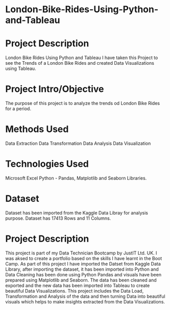 # London-Bike-Rides-Using-Python-and-Tableau

# Project Description

London Bike Rides Using Python and Tableau
I have taken this Project to see the Trends of a London Bike Rides and created Data Visualizations using Tableau.

# Project Intro/Objective 

The purpose of this project is to analyze the trends od London Bike Rides for a period.

# Methods Used

Data Extraction
Data Transformation
Data Analysis
Data Visualization

# Technologies Used

Microsoft Excel
Python - Pandas, Matplotlib and Seaborn Libraries.

# Dataset 
Dataset has been imported from the Kaggle Data Libray for analysis purpose. 
Dataset has 17413 Rows and 11 Columns.

# Project Description 
This project is part of my Data Technician Bootcamp by JustIT Ltd. UK. 
I was aksed to create a portfolio based on the skills I have learnt in the Boot Camp. 
As part of this project I have imported the Datset from Kaggle Data Library, after importing the dataset, it has been imported into Python and Data Cleaning has been done using Python Pandas and visuals have been prepared using Matplotlib and Seaborn.
The data has been cleaned and exported and the new data has been imported into Tableau to create beautiful Data Visualizations. 
This project includes the Data Load, Transformation and Analysis of the data and then turning Data into beautiful visuals which helps to make insights extracted from the Data Visualizations.


